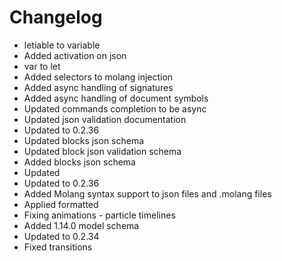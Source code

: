 # Changelog 
- letiable to variable
- Added activation on json
- var to let
- Added selectors to molang injection
- Added async handling of signatures
- Added async handling of document symbols
- Updated commands completion to be async
- Updated json validation documentation
- Updated to 0.2.36
- Updated blocks json schema
- Updated block json validation schema
- Added blocks json schema
- Updated
- Updated to 0.2.36
- Added Molang syntax support to json files and .molang files
- Applied formatted
- Fixing animations - particle timelines
- Added 1.14.0 model schema
- Updated to 0.2.34
- Fixed transitions

